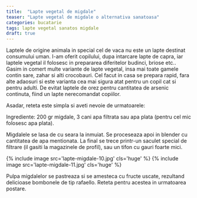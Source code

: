 ```yaml
---
title:  "Lapte vegetal de migdale"
teaser: "Lapte vegetal de migdale o alternativa sanatoasa"
categories: bucatarie
tags: lapte vegetal sanatos migdale
draft: true
---
```


Laptele de origine animala in special cel de vaca nu este un lapte destinat consumului uman.
I-am oferit copilului, dupa intarcare lapte de capra, iar laptele vegetal il folosesc in prepararea diferitelor budinci, briose etc..
Gasim in comert multe variante de lapte vegetal, insa mai toate gamele contin sare, zahar si alti crocobauri. Cel facut in casa se prepara rapid, fara alte adaosuri si este varianta cea mai sigura atat pentru un copil cat si pentru adulti.
De evitat laptele de orez pentru cantitatea de arsenic continuta, fiind un lapte nerecomandat copiilor.

Asadar, reteta este simpla si aveti nevoie de urmatoarele:

Ingrediente: 200 gr migdale, 3 cani apa filtrata sau apa plata (pentru cel mic folosesc apa plata).

Migdalele se lasa de cu seara la inmuiat. Se proceseaza apoi in blender cu cantitatea de apa mentionata. La final se trece printr-un saculet special de filtrare (il gasiti la magazinele de profil), sau un tifon cu gauri foarte mici.

{% include image src='lapte-migdale-10.jpg' cls='huge' %}
{% include image src='lapte-migdale-11.jpg' cls='huge' %}

Pulpa migdalelor se pastreaza si se amesteca cu fructe uscate, rezultand delicioase bombonele de tip rafaello.
Reteta pentru acestea in urmatoarea postare.

